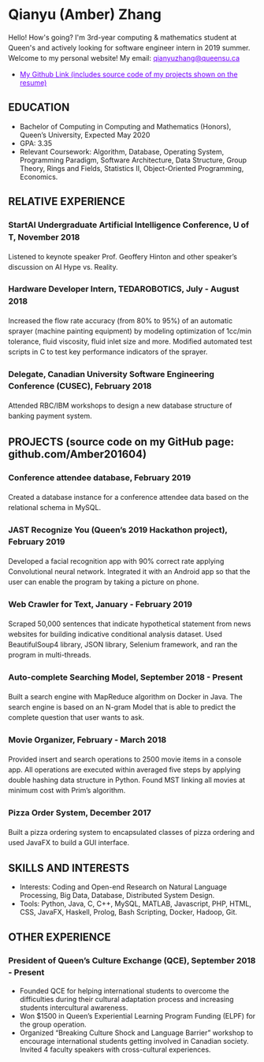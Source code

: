 
<style>
  h1 a {display: none;}
  .container-lg {min-width: 200px; max-width: 750px; padding: 45px;}
  h1 {font-style: bold;}
  h3,h4,h5,h6,p {line-height: 1.5em;}
  a {color: #7100FF}
  
</style>

# Qianyu (Amber) Zhang
 
Hello! How's going? I'm 3rd-year computing & mathematics student at Queen's and actively looking for software engineer intern in 2019 summer. Welcome to my personal website!
My email: qianyuzhang@queensu.ca
- [My Github Link (includes source code of my projects shown on the resume)](https://github.com/Amber201604)

## EDUCATION
- Bachelor of Computing in Computing and Mathematics (Honors), Queen’s University, Expected May 2020
- GPA: 3.35
- Relevant Coursework: Algorithm, Database, Operating System, Programming Paradigm, Software Architecture, Data Structure, Group Theory, Rings and Fields, Statistics II, Object-Oriented Programming, Economics.



## RELATIVE EXPERIENCE
### StartAI Undergraduate Artificial Intelligence Conference,  U of T, November 2018
Listened to keynote speaker Prof. Geoffery Hinton and other speaker’s discussion on AI Hype vs. Reality.

### Hardware Developer Intern, TEDAROBOTICS, July - August 2018
Increased the flow rate accuracy (from 80% to 95%) of an automatic sprayer (machine painting equipment) by modeling optimization of 1cc/min tolerance, fluid viscosity, fluid inlet size and more. Modified automated test scripts in C to test key performance indicators of the sprayer.

### Delegate, Canadian University Software Engineering Conference (CUSEC), February 2018
Attended RBC/IBM workshops to design a new database structure of banking payment system.


## PROJECTS (source code on my GitHub page: github.com/Amber201604)

### Conference attendee database, February 2019
Created a database instance for a conference attendee data based on the relational schema in MySQL.

### JAST Recognize You (Queen’s 2019 Hackathon project), February 2019
Developed a facial recognition app with 90% correct rate applying Convolutional neural network. Integrated it with an Android app so that the user can enable the program by taking a picture on phone.

### Web Crawler for Text, January - February 2019
Scraped 50,000 sentences that indicate hypothetical statement from news websites for building indicative conditional analysis dataset. Used BeautifulSoup4 library, JSON library, Selenium framework, and ran the program in multi-threads.

### Auto-complete Searching  Model, September 2018 - Present
Built a search engine with MapReduce algorithm on Docker in Java. The search engine is based on an N-gram Model that is able to predict the complete question that user wants to ask.

### Movie Organizer, February - March 2018
Provided insert and search operations to 2500 movie items in a console app. All operations are executed within averaged five steps by applying double hashing data structure in Python. Found MST linking all movies at minimum cost with Prim’s algorithm.

### Pizza Order System, December 2017
Built a pizza ordering system to encapsulated classes of pizza ordering and used JavaFX to build a GUI interface.


## SKILLS AND INTERESTS
- Interests: Coding and Open-end Research on Natural Language Processing, Big Data, Database, Distributed System Design.
- Tools: Python, Java, C, C++, MySQL, MATLAB, Javascript, PHP, HTML, CSS,  JavaFX, Haskell, Prolog, Bash Scripting, Docker, Hadoop, Git.


## OTHER EXPERIENCE
### President of Queen’s Culture Exchange (QCE), September 2018 - Present
- Founded QCE for helping international students to overcome the difficulties during their cultural adaptation process and increasing students intercultural awareness.
- Won $1500 in Queen’s Experiential Learning Program Funding (ELPF) for the group operation.
- Organized “Breaking Culture Shock and Language Barrier” workshop to encourage international students getting involved in Canadian society. Invited 4 faculty speakers with cross-cultural experiences.



